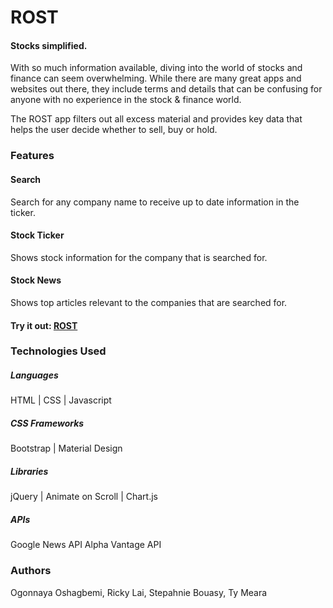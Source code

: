 # ROST
#### Stocks simplified.

With so much information available, diving into the world of stocks and finance can seem overwhelming. 
While there are many great apps and websites out there, they include terms and details that can be confusing for anyone with no experience in the stock & finance world. 

The ROST app filters out all excess material and provides key data that helps the user decide whether to sell, buy or hold.

### Features
#### Search
Search for any company name to receive up to date information in the ticker.

#### Stock Ticker
Shows stock information for the company that is searched for.

#### Stock News
Shows top articles relevant to the companies that are searched for.

#### Try it out: [ROST](https://ogonnaya.github.io/rost/)

### Technologies Used
##### Languages
HTML | CSS | Javascript

##### CSS Frameworks
Bootstrap | Material Design

##### Libraries
jQuery | Animate on Scroll | Chart.js

##### APIs
Google News API
Alpha Vantage API

### Authors
Ogonnaya Oshagbemi, Ricky Lai, Stepahnie Bouasy, Ty Meara



